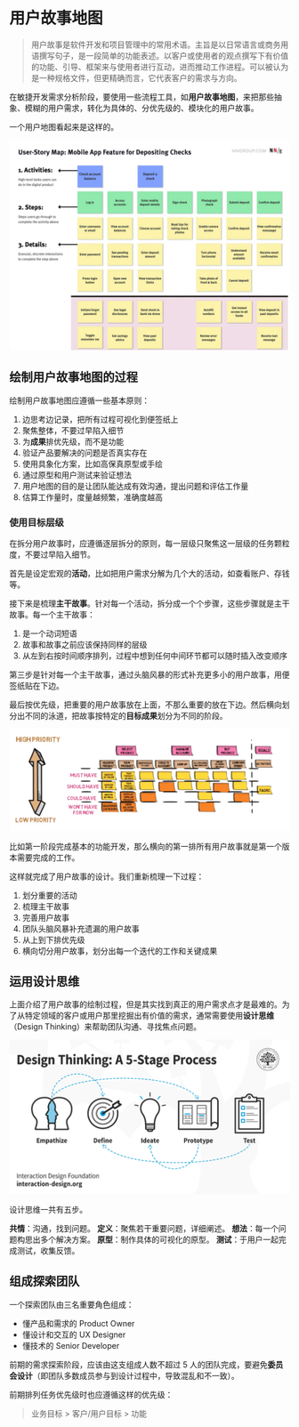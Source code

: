 # 用户故事地图


> 用户故事是软件开发和项目管理中的常用术语。主旨是以日常语言或商务用语撰写句子，是一段简单的功能表述。以客户或使用者的观点撰写下有价值的功能、引导、框架来与使用者进行互动，进而推动工作进程。可以被认为是一种规格文件，但更精确而言，它代表客户的需求与方向。

在敏捷开发需求分析阶段，要使用一些流程工具，如**用户故事地图**，来把那些抽象、模糊的用户需求，转化为具体的、分优先级的、模块化的用户故事。

一个用户地图看起来是这样的。

![](/images/user-story-mapping/user-story.png)

## 绘制用户故事地图的过程

绘制用户故事地图应遵循一些基本原则：

1. 边思考边记录，把所有过程可视化到便签纸上
2. 聚焦整体，不要过早陷入细节
3. 为**成果**排优先级，而不是功能
4. 验证产品要解决的问题是否真实存在
5. 使用具象化方案，比如高保真原型或手绘
6. 通过原型和用户测试来验证想法
7. 用户地图的目的是让团队能达成有效沟通，提出问题和评估工作量
8. 估算工作量时，度量越频繁，准确度越高

### 使用目标层级

在拆分用户故事时，应遵循逐层拆分的原则，每一层级只聚焦这一层级的任务颗粒度，不要过早陷入细节。

首先是设定宏观的**活动**，比如把用户需求分解为几个大的活动，如查看账户、存钱等。

接下来是梳理**主干故事**。针对每一个活动，拆分成一个个步骤，这些步骤就是主干故事。每一个主干故事：

1. 是一个动词短语
2. 故事和故事之前应该保持同样的层级
3. 从左到右按时间顺序排列，过程中想到任何中间环节都可以随时插入改变顺序

第三步是针对每一个主干故事，通过头脑风暴的形式补充更多小的用户故事，用便签纸贴在下边。

最后按优先级，把重要的用户故事放在上面，不那么重要的放在下边。然后横向划分出不同的泳道，把故事按特定的**目标成果**划分为不同的阶段。

![](/images/user-story-mapping/user-story-2.png)

比如第一阶段完成基本的功能开发，那么横向的第一排所有用户故事就是第一个版本需要完成的工作。

这样就完成了用户故事的设计。我们重新梳理一下过程：

1. 划分重要的活动
2. 梳理主干故事
3. 完善用户故事
4. 团队头脑风暴补充遗漏的用户故事
5. 从上到下排优先级
6. 横向切分用户故事，划分出每一个迭代的工作和关键成果

## 运用设计思维

上面介绍了用户故事的绘制过程，但是其实找到真正的用户需求点才是最难的。为了从特定领域的客户或用户那里挖掘出有价值的需求，通常需要使用**设计思维**（Design Thinking）来帮助团队沟通、寻找焦点问题。

![](/images/user-story-mapping/design-thinking.png)

设计思维一共有五步。

**共情**：沟通，找到问题。
**定义**：聚焦若干重要问题，详细阐述。
**想法**：每一个问题构思出多个解决方案。
**原型**：制作具体的可视化的原型。
**测试**：于用户一起完成测试，收集反馈。

## 组成探索团队

一个探索团队由三名重要角色组成：

- 懂产品和需求的 Product Owner
- 懂设计和交互的 UX Designer
- 懂技术的 Senior Developer

前期的需求探索阶段，应该由这支组成人数不超过 5 人的团队完成，要避免**委员会设计**（即团队多数成员参与到设计过程中，导致混乱和不一致）。

前期排列任务优先级时也应遵循这样的优先级：

> 业务目标 > 客户/用户目标 > 功能


